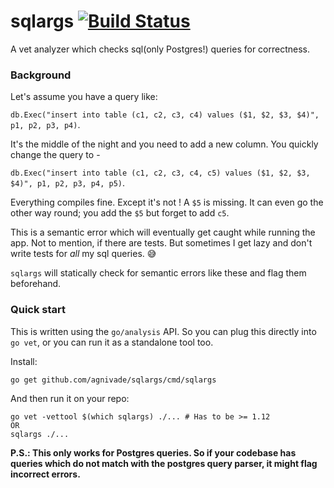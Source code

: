 # sqlargs [![Build Status](https://travis-ci.org/agnivade/sqlargs.svg?branch=master)](https://travis-ci.org/agnivade/sqlargs)
A vet analyzer which checks sql(only Postgres!) queries for correctness.

### Background

Let's assume you have a query like:

`db.Exec("insert into table (c1, c2, c3, c4) values ($1, $2, $3, $4)", p1, p2, p3, p4)`.

It's the middle of the night and you need to add a new column. You quickly change the query to -

`db.Exec("insert into table (c1, c2, c3, c4, c5) values ($1, $2, $3, $4)", p1, p2, p3, p4, p5)`.

Everything compiles fine. Except it's not ! A `$5` is missing. It can even go the other way round; you add the `$5` but forget to add `c5`.

This is a semantic error which will eventually get caught while running the app. Not to mention, if there are tests. But sometimes I get lazy and don't write tests for _all_ my sql queries. :sweat_smile:

`sqlargs` will statically check for semantic errors like these and flag them beforehand.

### Quick start

This is written using the `go/analysis` API. So you can plug this directly into `go vet`, or you can run it as a standalone tool too.

Install:
```
go get github.com/agnivade/sqlargs/cmd/sqlargs
```

And then run it on your repo:
```
go vet -vettool $(which sqlargs) ./... # Has to be >= 1.12
OR
sqlargs ./...
```

__P.S.: This only works for Postgres queries. So if your codebase has queries which do not match with the postgres query parser, it might flag incorrect errors.__
